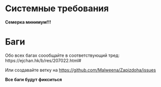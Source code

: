 <h1>Системные требования</h1>
<b>Семерка минимум!!!</b>

<h1>Баги</h1>
Обо всех багах соообщайте в соответствующий тред: https://ejchan.hk/b/res/207022.html#

Или создавайте ветку на https://github.com/Malweena/Zapizdoha/issues

**Все баги будут фикситься**
